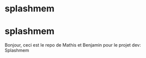 # splashmem
# splashmem

Bonjour, ceci est le repo de Mathis et Benjamin pour le projet dev: Splashmem

